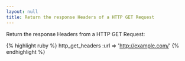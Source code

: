 ```yaml
---
layout: null
title: Return the response Headers of a HTTP GET Request
---
```


Return the response Headers from a HTTP GET Request:

{% highlight ruby %}
http_get_headers :url => 'http://example.com/'
{% endhighlight %}

